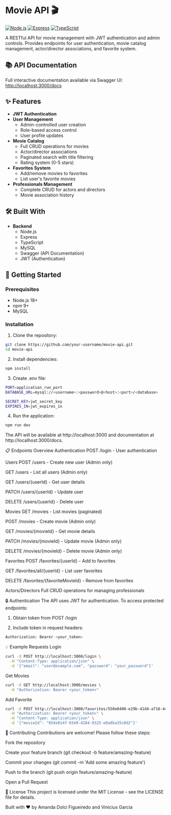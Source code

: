 # Movie API 🎬

[![Node.js](https://img.shields.io/badge/Node.js-18+-339933.svg)](https://nodejs.org/)
[![Express](https://img.shields.io/badge/Express-4.x-000000.svg)](https://expressjs.com/)
[![TypeScript](https://img.shields.io/badge/TypeScript-5.x-3178C6.svg)](https://www.typescriptlang.org/)

A RESTful API for movie management with JWT authentication and admin controls. Provides endpoints for user authentication, movie catalog management, actor/director associations, and favorite system.

## 📚 API Documentation

Full interactive documentation available via Swagger UI:  
[http://localhost:3000/docs](http://localhost:3000/docs)

## ✨ Features

- **JWT Authentication**
- **User Management**
  - Admin-controlled user creation
  - Role-based access control
  - User profile updates
- **Movie Catalog**
  - Full CRUD operations for movies
  - Actor/director associations
  - Paginated search with title filtering
  - Rating system (0-5 stars)
- **Favorites System**
  - Add/remove movies to favorites
  - List user's favorite movies
- **Professionals Management**
  - Complete CRUD for actors and directors
  - Movie association history

## 🛠 Built With

- **Backend**
  - Node.js
  - Express
  - TypeScript
  - MySQL
  - Swagger (API Documentation)
  - JWT (Authentication)

## 🚀 Getting Started

### Prerequisites

- Node.js 18+
- npm 9+
- MySQL

### Installation

1. Clone the repository:

```bash
git clone https://github.com/your-username/movie-api.git
cd movie-api
```

2. Install dependencies:

```bash
npm install
```

3. Create .env file:

```bash
PORT=application_run_port
DATABASE_URL=mysql://<username>:<password>@<host>:<port>/<database>

SECRET_KEY=jwt_secret_key
EXPIRES_IN=jwt_expires_in
```

4. Run the application:

```bash
npm run dev
```

The API will be available at http://localhost:3000 and documentation at http://localhost:3000/docs.

📋 Endpoints Overview
Authentication
POST /login - User authentication

Users
POST /users - Create new user (Admin only)

GET /users - List all users (Admin only)

GET /users/{userId} - Get user details

PATCH /users/{userId} - Update user

DELETE /users/{userId} - Delete user

Movies
GET /movies - List movies (paginated)

POST /movies - Create movie (Admin only)

GET /movies/{movieId} - Get movie details

PATCH /movies/{movieId} - Update movie (Admin only)

DELETE /movies/{movieId} - Delete movie (Admin only)

Favorites
POST /favorites/{userId} - Add to favorites

GET /favorites/all/{userId} - List user favorites

DELETE /favorites/{favoriteMovieId} - Remove from favorites

Actors/Directors
Full CRUD operations for managing professionals

🔒 Authentication
The API uses JWT for authentication. To access protected endpoints:

1. Obtain token from POST /login

2. Include token in request headers:

```bash
Authorization: Bearer <your_token>
```

💡 Example Requests
Login

```bash
curl -X POST http://localhost:3000/login \
  -H "Content-Type: application/json" \
  -d '{"email": "user@example.com", "password": "your_password"}'
```

Get Movies

```bash
curl -X GET http://localhost:3000/movies \
  -H "Authorization: Bearer <your_token>"
```

Add Favorite

```bash
curl -X POST http://localhost:3000/favorites/550e8400-e29b-41d4-a716-446655440000 \
  -H "Authorization: Bearer <your_token>" \
  -H "Content-Type: application/json" \
  -d '{"movieId": "054e014f-6549-4284-9325-e0a8ba35c0d2"}'
```

🤝 Contributing
Contributions are welcome! Please follow these steps:

Fork the repository

Create your feature branch (git checkout -b feature/amazing-feature)

Commit your changes (git commit -m 'Add some amazing feature')

Push to the branch (git push origin feature/amazing-feature)

Open a Pull Request

📄 License
This project is licensed under the MIT License - see the LICENSE file for details.

Built with ❤️ by Amanda Dolci Figueiredo and Vinicius Garcia
